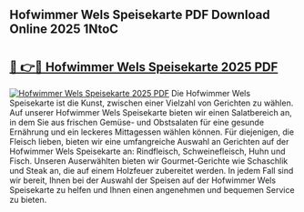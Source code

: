 ## Hofwimmer Wels Speisekarte PDF Download Online 2025 1NtoC

# <h2><a href="http://gccdez.nevu.top/?p=Hofwimmer+Wels+Speisekarte">🔗 👉🔴 Hofwimmer Wels Speisekarte 2025 PDF</a></h2>

[![Hofwimmer Wels Speisekarte 2025 PDF](https://i.imgur.com/dBaPXMq.png)](http://gccdez.nevu.top/?p=Hofwimmer+Wels+Speisekarte)
Die Hofwimmer Wels Speisekarte ist die Kunst, zwischen einer Vielzahl von Gerichten zu wählen. Auf unserer Hofwimmer Wels Speisekarte bieten wir einen Salatbereich an, in dem Sie aus frischen Gemüse- und Obstsalaten für eine gesunde Ernährung und ein leckeres Mittagessen wählen können. Für diejenigen, die Fleisch lieben, bieten wir eine umfangreiche Auswahl an Gerichten auf der Hofwimmer Wels Speisekarte an: Rindfleisch, Schweinefleisch, Huhn und Fisch. Unseren Auserwählten bieten wir Gourmet-Gerichte wie Schaschlik und Steak an, die auf einem Holzfeuer zubereitet werden. In jedem Fall sind wir bereit, Ihnen bei der Auswahl der Speisen auf der Hofwimmer Wels Speisekarte zu helfen und Ihnen einen angenehmen und bequemen Service zu bieten.
